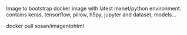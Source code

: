 Image to bootstrap
docker image with latest mxnet/python environment. contains keras, tensorflow, pillow, h5py, jupyter and dataset, models...

docker pull sosan/imagentohtml